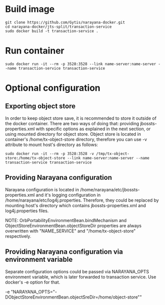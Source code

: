 # Build image

    git clone https://github.com/Gytis/narayana-docker.git
    cd narayana-docker/jts-split/transaction-service
    sudo docker build -t transaction-service .

# Run container

    sudo docker run -it --rm -p 3528:3528 --link name-server:name-server --name transaction-service transaction-service

# Optional configuration

## Exporting object store

In order to keep object store save, it is recommended to store it outside of the docker container. There are two ways of
doing that: providing jbossts-properties.xml with specific options as explained in the next section, or using mounted
directory for object store. Object store is located in container's /home/tx-object-store directory, therefore you can use
-v attribute to mount host's directory as follows:

    sudo docker run -it --rm -p 3528:3528 -v /tmp/tx-object-store:/home/tx-object-store --link name-server:name-server --name transaction-service transaction-service

## Providing Narayana configuration

Narayana configuration is located in /home/narayana/etc/jbossts-properties.xml and it's logging configuration in
/home/narayana/etc/log4j.properties. Therefore, they could be replaced by mounting host's directory which contains
jbossts-properties.xml and log4j.properties files.

NOTE: OrbPortabilityEnvironmentBean.bindMechanism and ObjectStoreEnvironmentBean.objectStoreDir properties are always overwritten with "NAME_SERVICE" and "/home/tx-object-store" respectively.

## Providing Narayana configuration via environment variable

Separate configuration options could be passed via NARAYANA_OPTS environment variable, which is later forwarded to
transaction service. Use docker's -e option for that.

-e "NARAYANA_OPTS=\"-DObjectStoreEnvironmentBean.objectSreDir=/home/object-store\""
